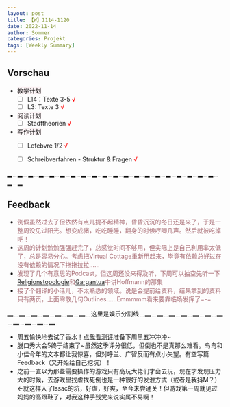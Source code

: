 ```yaml
---
layout: post
title: 【W】1114-1120
date: 2022-11-14
author: Sommer
categories: Projekt
tags: [Weekly Summary]
--- 
```



## Vorschau

- <font style="background:#fcf2f4">教学计划</font>
  - [ ] L14：Texte 3-5 <font color=red>√</font>
  - [ ] L3: Texte 3 <font color=red>√</font>
- <font style="background:#fcf2f4">阅读计划</font>
  - [ ] Stadttheorien <font color=red>√</font>
- <font style="background:#fcf2f4">写作计划</font>
  - [ ] Lefebvre 1/2 <font color=red>√</font>
  - [ ] Schreibverfahren - Struktur & Fragen <font color=red>√</font>


▂﹍▂﹍▂﹍▂﹍▂﹍▂﹍▂﹍▂﹍▂﹍▂﹍▂﹍▂﹍▂﹍▂﹍▂﹍▂﹍▂﹍▂﹍▂﹍▂﹍▂﹍▂

## Feedback

- <font style="color:#a66870">例假虽然过去了但依然有点儿提不起精神，昏昏沉沉的冬日还是来了，于是一整周没见过阳光。想变成猪，吃吃睡睡，翻身的时候哼唧几声。然后就被吃掉吧！</font><br>
- <font style="color:#a66870">这周的计划勉勉强强赶完了，总感觉时间不够用，但实际上是自己利用率太低了，总是容易分心。考虑把Virtual Cottage重新用起来，毕竟有依赖总好过在没有依赖的情况下拖拖拉拉……</font><br>
- <font style="color:#a66870">发现了几个有意思的Podcast，但这周还没来得及听，下周可以抽空先听一下
[Religionstopologie](https://rwpod.de/tag/raum/)和[Gargantua](https://www.auf-ein-glas.de/podcast/)中讲Hoffmann的那集</font><br>
- <font style="color:#a66870">接了个翻译的小活儿，不太熟悉的领域。说是会提前给资料，结果拿到的资料只有两页，上面零散几句Outlines……Emmmmm看来要靠临场发挥了=-=</font>

▂﹍▂﹍▂﹍▂﹍▂﹍▂﹍▂﹍这里是娱乐分割线﹍▂﹍▂﹍▂﹍▂﹍▂﹍▂﹍▂﹍▂﹍▂﹍▂﹍▂

- <font style="color:##dfabb9">周五愉快地去试了香水！[点我看测评](https://sommer0708.github.io/posts/A6/)准备下周黑五冲冲冲~</font><br>
- <font style="color:##dfabb9">脱口秀大会5终于结束了~虽然这季评分很低，但倒也不是真那么难看。鸟鸟和小佳今年的文本都让我惊喜，但对呼兰、广智反而有点小失望。有空写篇Feedback（又开始给自己挖坑）！</font><br>
- <font style="color:##dfabb9">之前一直以为那些需要操作的游戏只有高玩大佬们才会去玩，现在才发现压力大的时候，去游戏里找虐找死倒也是一种很好的发泄方式（或者是我抖M？）←就这样入了Issac的坑，好虐，好爽，至今未尝通关！但游戏第一周就见过妈妈的高跟鞋了，对我这种手残党来说实属不易啊！</font>

